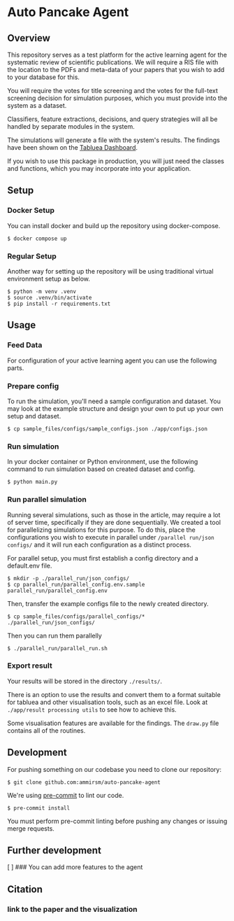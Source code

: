 # Auto Pancake Agent

[comment]: <> (Paper description)

## Overview
This repository serves as a test platform for the active learning agent for the systematic review of scientific publications. We will require a RIS file with the location to the PDFs and meta-data of your papers that you wish to add to your database for this.

You will require the votes for title screening and the votes for the full-text screening decision for simulation purposes, which you must provide into the system as a dataset.

Classifiers, feature extractions, decisions, and query strategies will all be handled by separate modules in the system.

The simulations will generate a file with the system's results. The findings have been shown on the [Tabluea Dashboard](https://hubmeta.com/explain-ai).

If you wish to use this package in production, you will just need the classes and functions, which you may incorporate into your application.

## Setup

### Docker Setup
You can install docker and build up the repository using docker-compose.
``` shell
$ docker compose up
```
### Regular Setup
Another way for setting up the repository will be using traditional virtual environment setup as below.

``` shell
$ python -m venv .venv
$ source .venv/bin/activate
$ pip install -r requirements.txt
```

## Usage


### Feed Data
[comment]: <> (### You need to prepare data which will be pass to the other file)
For configuration of your active learning agent you can use the following parts.

### Prepare config
To run the simulation, you'll need a sample configuration and dataset. You may look at the example structure and design your own to put up your own setup and dataset.

``` shell
$ cp sample_files/configs/sample_configs.json ./app/configs.json
```
### Run simulation
In your docker container or Python environment, use the following command to run simulation based on created dataset and config.
``` shell
$ python main.py
```

### Run parallel simulation
Running several simulations, such as those in the article, may require a lot of server time, specifically if they are done sequentially. We created a tool for parallelizing simulations for this purpose. To do this, place the configurations you wish to execute in parallel under `/parallel run/json configs/` and it will run each configuration as a distinct process.

For parallel setup, you must first establish a config directory and a default.env file.
``` shell
$ mkdir -p ./parallel_run/json_configs/
$ cp parallel_run/parallel_config.env.sample parallel_run/parallel_config.env
```
Then, transfer the example configs file to the newly created directory.
``` shell
$ cp sample_files/configs/parallel_configs/* ./parallel_run/json_configs/
```
Then you can run them parallelly

``` shell
$ ./parallel_run/parallel_run.sh
```
### Export result
Your results will be stored in the directory `./results/`.

There is an option to use the results and convert them to a format suitable for tabluea and other visualisation tools, such as an excel file. Look at `./app/result processing utils` to see how to achieve this.

Some visualisation features are available for the findings. The `draw.py` file contains all of the routines.

## Development
For pushing something on our codebase you need to clone our repository:
``` shell
$ git clone github.com:ammirsm/auto-pancake-agent
```

We're using [pre-commit](https://pre-commit.com/) to lint our code.
``` shell
$ pre-commit install
```
You must perform pre-commit linting before pushing any changes or issuing merge requests.

## Further development
[ ] ### You can add more features to the agent

## Citation
### link to the paper and the visualization
